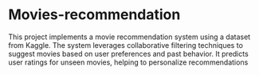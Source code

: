 # Movies-recommendation
This project implements a movie recommendation system using a dataset from Kaggle. The system leverages collaborative filtering techniques to suggest movies based on user preferences and past behavior. It predicts user ratings for unseen movies, helping to personalize recommendations

